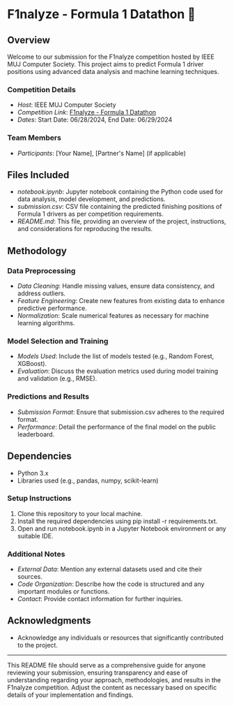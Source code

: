 # F1nalyze - Formula 1 Datathon 🚀

## Overview

Welcome to our submission for the F1nalyze competition hosted by IEEE MUJ Computer Society. This project aims to predict Formula 1 driver positions using advanced data analysis and machine learning techniques.

### Competition Details

- *Host*: IEEE MUJ Computer Society
- *Competition Link*: [F1nalyze - Formula 1 Datathon](https://kaggle.com/competitions/f1nalyze-datathon-ieeecsmuj)
- *Dates*: Start Date: 06/28/2024, End Date: 06/29/2024

### Team Members

- *Participants*: [Your Name], [Partner's Name] (if applicable)

## Files Included

- *notebook.ipynb*: Jupyter notebook containing the Python code used for data analysis, model development, and predictions.
- *submission.csv*: CSV file containing the predicted finishing positions of Formula 1 drivers as per competition requirements.
- *README.md*: This file, providing an overview of the project, instructions, and considerations for reproducing the results.

## Methodology

### Data Preprocessing

- *Data Cleaning*: Handle missing values, ensure data consistency, and address outliers.
- *Feature Engineering*: Create new features from existing data to enhance predictive performance.
- *Normalization*: Scale numerical features as necessary for machine learning algorithms.

### Model Selection and Training

- *Models Used*: Include the list of models tested (e.g., Random Forest, XGBoost).
- *Evaluation*: Discuss the evaluation metrics used during model training and validation (e.g., RMSE).

### Predictions and Results

- *Submission Format*: Ensure that submission.csv adheres to the required format.
- *Performance*: Detail the performance of the final model on the public leaderboard.

## Dependencies

- Python 3.x
- Libraries used (e.g., pandas, numpy, scikit-learn)

### Setup Instructions

1. Clone this repository to your local machine.
2. Install the required dependencies using pip install -r requirements.txt.
3. Open and run notebook.ipynb in a Jupyter Notebook environment or any suitable IDE.

### Additional Notes

- *External Data*: Mention any external datasets used and cite their sources.
- *Code Organization*: Describe how the code is structured and any important modules or functions.
- *Contact*: Provide contact information for further inquiries.

## Acknowledgments

- Acknowledge any individuals or resources that significantly contributed to the project.

---

This README file should serve as a comprehensive guide for anyone reviewing your submission, ensuring transparency and ease of understanding regarding your approach, methodologies, and results in the F1nalyze competition. Adjust the content as necessary based on specific details of your implementation and findings.
